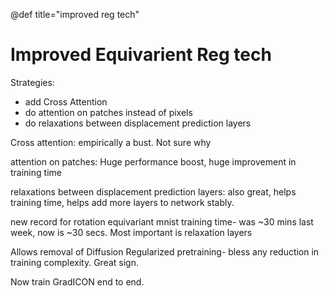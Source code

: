 @def title="improved reg tech"

Improved Equivarient Reg tech
=============================

Strategies:

- add Cross Attention
- do attention on patches instead of pixels
- do relaxations between displacement prediction layers


Cross attention: empirically a bust. Not sure why

attention on patches: Huge performance boost, huge improvement in training time

relaxations between displacement prediction layers: also great, helps training time, helps add more layers to network stably.

new record for rotation equivariant mnist training time- was ~30 mins last week, now is ~30 secs. Most important is relaxation layers

Allows removal of Diffusion Regularized pretraining- bless any reduction in training complexity. Great sign.

Now train GradICON end to end.


